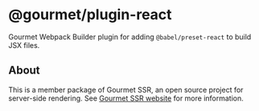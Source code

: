 # @gourmet/plugin-react
Gourmet Webpack Builder plugin for adding `@babel/preset-react` to build JSX files.
## About
This is a member package of Gourmet SSR, an open source project for server-side rendering.
See [Gourmet SSR website](https://ssr.gourmetjs.org) for more information.

